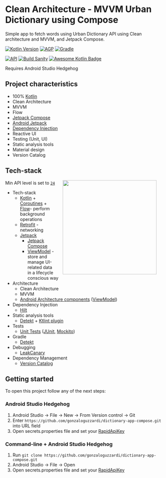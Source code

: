 # Clean Architecture - MVVM Urban Dictionary using Compose
Simple app to fetch words using Urban Dictionary API using Clean architecture and MVVM, and Jetpack Compose.

[![Kotlin Version](https://img.shields.io/badge/Kotlin-1.9.0-blue.svg)](https://kotlinlang.org)
[![AGP](https://img.shields.io/badge/AGP-8.2.1-blue?style=flat)](https://developer.android.com/studio/releases/gradle-plugin)
[![Gradle](https://img.shields.io/badge/Gradle-8.2-blue?style=flat)](https://gradle.org)

[![API](https://img.shields.io/badge/API-24%2B-brightgreen.svg?style=flat)](https://android-arsenal.com/api?level=24)
[![Build Sanity](https://github.com/gonzaloguzzardi/dictionary-app-compose/actions/workflows/android_build.yml/badge.svg?branch=main)](https://github.com/gonzaloguzzardi/dictionary-app-compose/actions?query=branch%3Amain++)
[![Awesome Kotlin Badge](https://kotlin.link/awesome-kotlin.svg)](https://github.com/KotlinBy/awesome-kotlin)

Requires Android Studio Hedgehog

## Project characteristics
* 100% [Kotlin](https://kotlinlang.org/)
* Clean Architecture
* MVVM
* Flow
* [Jetpack Compose](https://developer.android.com/jetpack/compose)
* [Android Jetpack](https://developer.android.com/jetpack)
* [Dependency Injection](https://developer.android.com/training/dependency-injection)
* Reactive UI
* Testing (Unit, UI)
* Static analysis tools
* Material design
* Version Catalog

## Tech-stack

<img src="assets/app-preview.gif" width="300" align="right" hspace="20">

Min API level is set to [`24`](https://android-arsenal.com/api?level=24)

* Tech-stack
    * [Kotlin](https://kotlinlang.org/) + [Coroutines](https://kotlinlang.org/docs/reference/coroutines-overview.html) + [Flow](https://kotlinlang.org/docs/reference/coroutines/flow.html)- perform background operations
    * [Retrofit](https://square.github.io/retrofit/) - networking
    * [Jetpack](https://developer.android.com/jetpack)
        * [Jetpack Compose](https://developer.android.com/jetpack/compose)
        * [ViewModel](https://developer.android.com/topic/libraries/architecture/viewmodel) - store and manage UI-related data in a lifecycle conscious way
* Architecture
    * Clean Architecture 
    * MVVM
    * [Android Architecture components](https://developer.android.com/topic/libraries/architecture) ([ViewModel](https://developer.android.com/topic/libraries/architecture/viewmodel))
* Dependency Injection
    * [Hilt](https://developer.android.com/training/dependency-injection/hilt-android) 
* Static analysis tools
    * [Detekt](https://detekt.dev/) + [Ktlint plugin](https://pinterest.github.io/ktlint/latest/) 
* Tests
    * [Unit Tests](https://en.wikipedia.org/wiki/Unit_testing) ([JUnit](https://junit.org/junit4/), [Mockito](https://site.mockito.org/))
* Gradle
    * [Detekt](https://github.com/arturbosch/detekt#with-gradle)
* Debugging
    * [LeakCanary](https://github.com/square/leakcanary)
* Dependency Management
    * [Version Catalog](https://developer.android.com/build/migrate-to-catalogs)

## Getting started
To open this project follow any of the next steps:
### Android Studio Hedgehog

1. Android Studio -> File -> New -> From Version control -> Git
2. Enter `https://github.com/gonzaloguzzardi/dictionary-app-compose.git` into URL field
3. Open secrets.properties file and set your [RapidApiKey](https://rapidapi.com/community/api/urban-dictionary/)

### Command-line + Android Studio Hedgehog

1. Run `git clone https://github.com/gonzaloguzzardi/dictionary-app-compose.git`
2. Android Studio -> File -> Open
3. Open secrets.properties file and set your [RapidApiKey](https://rapidapi.com/community/api/urban-dictionary/)
